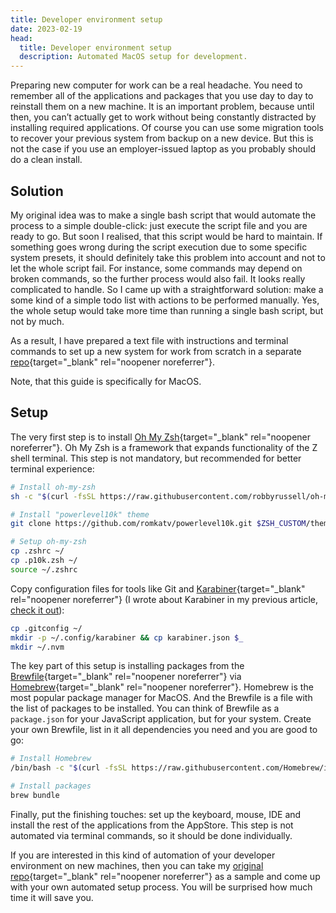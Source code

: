 ```yaml
---
title: Developer environment setup
date: 2023-02-19
head:
  title: Developer environment setup
  description: Automated MacOS setup for development.
---
```


Preparing new computer for work can be a real headache. You need to remember all of the applications and packages that you use day to day to reinstall them on a new machine. It is an important problem, because until then, you can’t actually get to work without being constantly distracted by installing required applications. Of course you can use some migration tools to recover your previous system from backup on a new device. But this is not the case if you use an employer-issued laptop as you probably should do a clean install.

## Solution

My original idea was to make a single bash script that would automate the process to a simple double-click: just execute the script file and you are ready to go. But soon I realised, that this script would be hard to maintain. If something goes wrong during the script execution due to some specific system presets, it should definitely take this problem into account and not to let the whole script fail. For instance, some commands may depend on broken commands, so the further process would also fail. It looks really complicated to handle. So I came up with a straightforward solution: make a some kind of a simple todo list with actions to be performed manually. Yes, the whole setup would take more time than running a single bash script, but not by much.

As a result, I have prepared a text file with instructions and terminal commands to set up a new system for work from scratch in a separate [repo](https://github.com/kirillunlimited/dev-env){target="\_blank" rel="noopener noreferrer"}.

Note, that this guide is specifically for MacOS.

## Setup

The very first step is to install [Oh My Zsh](https://ohmyz.sh/){target="\_blank" rel="noopener noreferrer"}. Oh My Zsh is a framework that expands functionality of the Z shell terminal. This step is not mandatory, but recommended for better terminal experience:

```bash
# Install oh-my-zsh
sh -c "$(curl -fsSL https://raw.githubusercontent.com/robbyrussell/oh-my-zsh/master/tools/install.sh)"

# Install "powerlevel10k" theme
git clone https://github.com/romkatv/powerlevel10k.git $ZSH_CUSTOM/themes/powerlevel10k

# Setup oh-my-zsh
cp .zshrc ~/
cp .p10k.zsh ~/
source ~/.zshrc
```

Copy configuration files for tools like Git and [Karabiner](https://karabiner-elements.pqrs.org/){target="\_blank" rel="noopener noreferrer"} (I wrote about Karabiner in my previous article, [check it out](/blog/enhanced-keyboard-navigation/)):

```bash
cp .gitconfig ~/
mkdir -p ~/.config/karabiner && cp karabiner.json $_
mkdir ~/.nvm
```

The key part of this setup is installing packages from the [Brewfile](https://github.com/kirillunlimited/dev-env/blob/master/Brewfile){target="\_blank" rel="noopener noreferrer"} via [Homebrew](https://brew.sh/){target="\_blank" rel="noopener noreferrer"}. Homebrew is the most popular package manager for MacOS. And the Brewfile is a file with the list of packages to be installed. You can think of Brewfile as a `package.json` for your JavaScript application, but for your system. Create your own Brewfile, list in it all dependencies you need and you are good to go:

```bash
# Install Homebrew
/bin/bash -c "$(curl -fsSL https://raw.githubusercontent.com/Homebrew/install/master/install.sh)"

# Install packages
brew bundle
```

Finally, put the finishing touches: set up the keyboard, mouse, IDE and install the rest of the applications from the AppStore. This step is not automated via terminal commands, so it should be done individually.

If you are interested in this kind of automation of your developer environment on new machines, then you can take my [original repo](https://github.com/kirillunlimited/dev-env){target="\_blank" rel="noopener noreferrer"} as a sample and come up with your own automated setup process. You will be surprised how much time it will save you.
